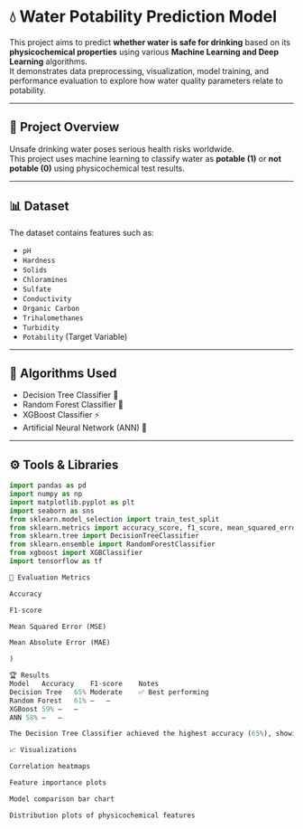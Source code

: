 # 💧 Water Potability Prediction Model

This project aims to predict **whether water is safe for drinking** based on its **physicochemical properties** using various **Machine Learning and Deep Learning** algorithms.  
It demonstrates data preprocessing, visualization, model training, and performance evaluation to explore how water quality parameters relate to potability.

---

## 📘 Project Overview

Unsafe drinking water poses serious health risks worldwide.  
This project uses machine learning to classify water as **potable (1)** or **not potable (0)** using physicochemical test results.

---

## 📊 Dataset

The dataset contains features such as:

- `pH`
- `Hardness`
- `Solids`
- `Chloramines`
- `Sulfate`
- `Conductivity`
- `Organic Carbon`
- `Trihalomethanes`
- `Turbidity`
- `Potability` (Target Variable)

---

## 🧠 Algorithms Used

- Decision Tree Classifier 🌳  
- Random Forest Classifier 🌲  
- XGBoost Classifier ⚡  
- Artificial Neural Network (ANN) 🧩  

---

## ⚙️ Tools & Libraries

```python
import pandas as pd
import numpy as np
import matplotlib.pyplot as plt
import seaborn as sns
from sklearn.model_selection import train_test_split
from sklearn.metrics import accuracy_score, f1_score, mean_squared_error, mean_absolute_error
from sklearn.tree import DecisionTreeClassifier
from sklearn.ensemble import RandomForestClassifier
from xgboost import XGBClassifier
import tensorflow as tf

🧾 Evaluation Metrics

Accuracy

F1-score

Mean Squared Error (MSE)

Mean Absolute Error (MAE)

)

🏆 Results
Model	Accuracy	F1-score	Notes
Decision Tree	65%	Moderate	✅ Best performing
Random Forest	61%	–	–
XGBoost	59%	–	–
ANN	58%	–	–

The Decision Tree Classifier achieved the highest accuracy (65%), showing that tree-based models perform relatively well on this dataset.

📈 Visualizations

Correlation heatmaps

Feature importance plots

Model comparison bar chart

Distribution plots of physicochemical features
